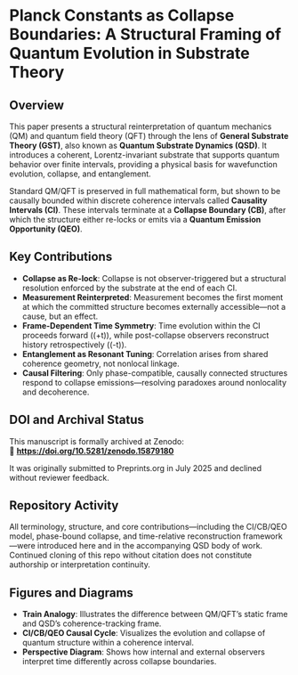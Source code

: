 # Planck Constants as Collapse Boundaries: A Structural Framing of Quantum Evolution in Substrate Theory

## Overview

This paper presents a structural reinterpretation of quantum mechanics (QM) and quantum field theory (QFT) through the lens of **General Substrate Theory (GST)**, also known as **Quantum Substrate Dynamics (QSD)**. It introduces a coherent, Lorentz-invariant substrate that supports quantum behavior over finite intervals, providing a physical basis for wavefunction evolution, collapse, and entanglement.

Standard QM/QFT is preserved in full mathematical form, but shown to be causally bounded within discrete coherence intervals called **Causality Intervals (CI)**. These intervals terminate at a **Collapse Boundary (CB)**, after which the structure either re-locks or emits via a **Quantum Emission Opportunity (QEO)**.

## Key Contributions

- **Collapse as Re-lock**: Collapse is not observer-triggered but a structural resolution enforced by the substrate at the end of each CI.
- **Measurement Reinterpreted**: Measurement becomes the first moment at which the committed structure becomes externally accessible—not a cause, but an effect.
- **Frame-Dependent Time Symmetry**: Time evolution within the CI proceeds forward (\(+t\)), while post-collapse observers reconstruct history retrospectively (\(-t\)).
- **Entanglement as Resonant Tuning**: Correlation arises from shared coherence geometry, not nonlocal linkage.
- **Causal Filtering**: Only phase-compatible, causally connected structures respond to collapse emissions—resolving paradoxes around nonlocality and decoherence.

## DOI and Archival Status

This manuscript is formally archived at Zenodo:  
🔗 **https://doi.org/10.5281/zenodo.15879180**

It was originally submitted to Preprints.org in July 2025 and declined without reviewer feedback.

## Repository Activity

All terminology, structure, and core contributions—including the CI/CB/QEO model, phase-bound collapse, and time-relative reconstruction framework—were introduced here and in the accompanying QSD body of work. Continued cloning of this repo without citation does not constitute authorship or interpretation continuity.

## Figures and Diagrams

- **Train Analogy**: Illustrates the difference between QM/QFT’s static frame and QSD’s coherence-tracking frame.
- **CI/CB/QEO Causal Cycle**: Visualizes the evolution and collapse of quantum structure within a coherence interval.
- **Perspective Diagram**: Shows how internal and external observers interpret time differently across collapse boundaries.
